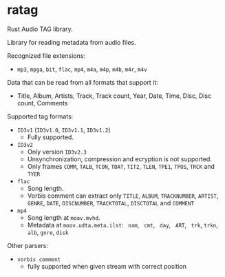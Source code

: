 # ratag
Rust Audio TAG library.

Library for reading metadata from audio files.

Recognized file extensions:
- `mp3`, `mpga`, `bit`, `flac`, `mp4`, `m4a`, `m4p`, `m4b`, `m4r`, `m4v`

Data that can be read from all formats that support it:
- Title, Album, Artists, Track, Track count, Year, Date, Time, Disc, Disc
  count, Comments

Supported tag formats:
- `ID3v1` (`ID3v1.0`, `ID3v1.1`, `ID3v1.2`)
    - Fully supported.
- `ID3v2`
    - Only version `ID3v2.3`
    - Unsynchronization, compression and ecryption is not supported.
    - Only frames `COMM`, `TALB`, `TCON`, `TDAT`, `TIT2`, `TLEN`, `TPE1`,
      `TPOS`, `TRCK` and `TYER`
- `flac`
    - Song length.
    - Vorbis comment can extract only `TITLE`, `ALBUM`, `TRACKNUMBER`,
      `ARTIST`, `GENRE`, `DATE`, `DISCNUMBER`, `TRACKTOTAL`, `DISCTOTAL` and
      `COMMENT`
- `mp4`
    - Song length at `moov.mvhd`.
    - Metadata at `moov.udta.meta.ilst`: ` nam`, ` cmt`, ` day`, ` ART`,
      ` trk`, `trkn`, ` alb`, `gnre`, `disk`

Other parsers:
- `vorbis comment`
    - fully supported when given stream with correct position